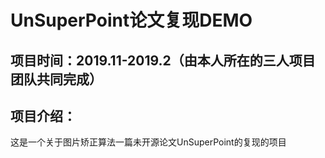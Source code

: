 # UnSuperPoint论文复现DEMO
## 项目时间：2019.11-2019.2（由本人所在的三人项目团队共同完成）
## 项目介绍：
这是一个关于图片矫正算法一篇未开源论文UnSuperPoint的复现的项目
